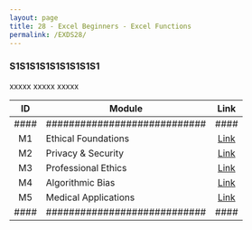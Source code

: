 ```yaml
---
layout: page
title: 28 - Excel Beginners - Excel Functions
permalink: /EXDS28/
---
```


<h3>S1S1S1S1S1S1S1S1S1</h3>

xxxxx xxxxx xxxxx

| ID | Module                     |Link|
|:--:|----------------------------|:--:|
|####|############################|####|
| M1 | Ethical Foundations        |[Link](/03-MSDS-Courses/EXDS21/M1/)|
| M2 | Privacy & Security         |[Link](/03-MSDS-Courses/EXDS21/M2/)|
| M3 | Professional Ethics        |[Link](/03-MSDS-Courses/EXDS21/M3/)|
| M4 | Algorithmic Bias           |[Link](/03-MSDS-Courses/EXDS21/M4/)|
| M5 | Medical Applications       |[Link](/03-MSDS-Courses/EXDS21/M5/)|
|####|############################|####|

